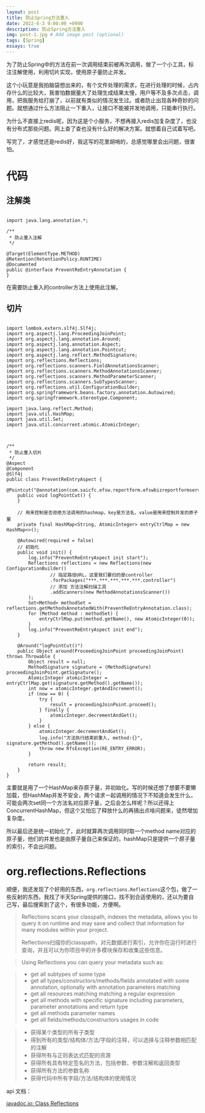 ```yaml
---
layout: post
title: 防止Spring方法重入
date: 2022-6-3 9:00:00 +0900
description: 防止Spring方法重入
img: post-1.jpg # Add image post (optional)
tags: [Spring]
essays: true  
---
```


为了防止Spring中的方法在前一次调用结束前被再次调用，做了一个小工具，标注注解使用，利用切片实现，使用原子量防止并发。

这个小玩意是我拍脑袋想出来的，有个文件处理的需求，在进行处理的时候，占内存什么的比较大，我害怕数据量大了处理生成结果太慢，用户等不及多次点击，调用，把我服务给打崩了，以前就有类似的情况发生过。或者防止出现各种奇妙的问题。就想通过什么方法阻止一下重入，让接口不能被并发地调用，只能串行执行。

为什么不直接上redis呢，因为这是个小服务，不想再接入redis加复杂度了，也没有分布式那些问题。网上查了查也没有什么好的解决方案。就想着自己试着写吧。

写完了，才感觉还是redis好，我这写的花里胡哨的，总感觉哪里会出问题，很害怕。

# 代码

## 注解类

```

import java.lang.annotation.*;

/**
 * 防止重入注解
 */
 
@Target(ElementType.METHOD)
@Retention(RetentionPolicy.RUNTIME)
@Documented
public @interface PreventReEntryAnnotation {
}

```

在需要防止重入的controller方法上使用此注解。

## 切片

```

import lombok.extern.slf4j.Slf4j;
import org.aspectj.lang.ProceedingJoinPoint;
import org.aspectj.lang.annotation.Around;
import org.aspectj.lang.annotation.Aspect;
import org.aspectj.lang.annotation.Pointcut;
import org.aspectj.lang.reflect.MethodSignature;
import org.reflections.Reflections;
import org.reflections.scanners.FieldAnnotationsScanner;
import org.reflections.scanners.MethodAnnotationsScanner;
import org.reflections.scanners.MethodParameterScanner;
import org.reflections.scanners.SubTypesScanner;
import org.reflections.util.ConfigurationBuilder;
import org.springframework.beans.factory.annotation.Autowired;
import org.springframework.stereotype.Component;

import java.lang.reflect.Method;
import java.util.HashMap;
import java.util.Set;
import java.util.concurrent.atomic.AtomicInteger;



/**
 * 防止重入切片
 */
@Aspect
@Component
@Slf4j
public class PreventReEntryAspect {
    @Pointcut("@annotation(com.saicfc.efsw.reportform.efswbizreportformservice.common.annotation.PreventReEntryAnnotation)")
    public void logPointCut() {
    }

	// 用来控制是否拒绝方法调用的hashmap，key是方法名，value是用来控制并发的原子量
    private final HashMap<String, AtomicInteger> entryCtrlMap = new HashMap<>();

    @Autowired(required = false)
    // 初始化
    public void init() {
        log.info("PreventReEntryAspect init start");
        Reflections reflections = new Reflections(new ConfigurationBuilder()
                // 指定路径URL，这里我们要扫的是controller
                .forPackages("***.***.***.***.***.controller")
                // 添加 方法注解扫描工具
                .addScanners(new MethodAnnotationsScanner())
        );
        Set<Method> methodSet = reflections.getMethodsAnnotatedWith(PreventReEntryAnnotation.class);
        for (Method method : methodSet) {
            entryCtrlMap.put(method.getName(), new AtomicInteger(0));
        }
        log.info("PreventReEntryAspect init end");
    }

    @Around("logPointCut()")
    public Object around(ProceedingJoinPoint proceedingJoinPoint) throws Throwable {
        Object result = null;
        MethodSignature signature = (MethodSignature) proceedingJoinPoint.getSignature();
        AtomicInteger atomicInteger = entryCtrlMap.get(signature.getMethod().getName());
        int now = atomicInteger.getAndIncrement();
        if (now == 0) {
            try {
                result = proceedingJoinPoint.proceed();
            } finally {
                atomicInteger.decrementAndGet();
            }
        } else {
            atomicInteger.decrementAndGet();
            log.info("方法执行结束前重入, method:{}", signature.getMethod().getName());
            throw new RfsException(RE_ENTRY_ERROR);
        }

        return result;
    }
}
```

主要就是用了一个HashMap来存原子量，并初始化。写的时候还想了想要不要懒加载，但HashMap并发不安全，两个请求一起调用的情况下不知道会发生什么，可能会两次set同一个方法名对应原子量，之后会怎么样呢？所以还得上ConcurrentHashMap，但这个又怕忘了释放什么的再搞出点啥问题来，徒然增加复杂度。

所以最后还是统一初始化了，此时就算两次调用同时取一个method name对应的原子量，他们的并发也是由原子量自己来保证的，hashMap只是提供一个原子量的索引，不会出问题。

# org.reflections.Reflections

顺便，我还发现了个好用的东西，`org.reflections.Reflections`这个包，做了一些反射的东西，我找了半天Spring提供的接口，找不到合适使用的，还以为要自己写，最后搜索到了这个，有很多功能，方便啊。

> Reflections scans your classpath, indexes the metadata, allows you to query it on runtime and may save and collect that information for many modules within your project.
>
> Reflections扫描你的classpath，对元数据进行索引，允许你在运行时进行查询，并且可以为你项目中的许多模块保存和收集这些信息。

> Using Reflections you can query your metadata such as:

> - get all subtypes of some type
> - get all types/constructors/methods/fields annotated with some annotation, optionally with annotation parameters matching
> - get all resources matching matching a regular expression
> - get all methods with specific signature including parameters, parameter annotations and return type
> - get all methods parameter names
> - get all fields/methods/constructors usages in code

> - 获得某个类型的所有子类型
> - 得到所有的类型/结构体/方法/字段的注释，可以选择与注释参数相匹配的注解
> - 获得所有与正则表达式匹配的资源
> - 获得所有具有特定签名的方法，包括参数、参数注解和返回类型
> - 获得所有方法的参数名称
> - 获得代码中所有字段/方法/结构体的使用情况

api 文档：

[javadoc.io: Class Reflections](https://www.javadoc.io/doc/org.reflections/reflections/0.9.10/org/reflections/Reflections.html)
